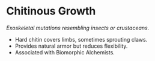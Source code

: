 # Chitinous Growth
_Exoskeletal mutations resembling insects or crustaceans._

- Hard chitin covers limbs, sometimes sprouting claws.  
- Provides natural armor but reduces flexibility.  
- Associated with Biomorphic Alchemists.  
